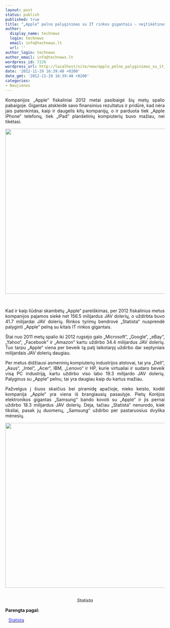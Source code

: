 ```yaml
---
layout: post
status: publish
published: true
title: "„Apple“ pelno palyginimas su IT rinkos gigantais - neįtikėtinas"
author:
  display_name: technews
  login: technews
  email: info@technews.lt
  url: ''
author_login: technews
author_email: info@technews.lt
wordpress_id: 7226
wordpress_url: http://localhost/site/new/apple_pelno_palyginimas_su_it_rinkos_gigantais__neitiketinas/
date: '2012-11-29 16:39:48 +0200'
date_gmt: '2012-11-29 16:39:48 +0200'
categories:
- Naujienos
---
```

<p style="text-align:justify">Kompanijos „Apple“ fiskaliniai 2012 metai pasibaigė šių metų spalio pabaigoje. Gigantas atskleidė savo finansinius rezultatus ir pridūrė, kad nėra jais patenkintas, kaip ir daugelis kitų kompanijų, o ir parduota tiek „Apple iPhone“ telefonų, tiek „iPad“ planšetinių kompiuterių buvo mažiau, nei tikėtasi.</p>
<p style="text-align:center"> <a target="blank" href="http://www.technologijos.lt/upload/image/n/technologijos/it/S-29775/cook.JPG"><img alt="" src="http://www.technologijos.lt/upload/image/n/technologijos/it/S-29775/1-cook.JPG" style="width: 520px;" /></a></p>
<div style="text-align:center"> <strong></strong><br/><em></em></div>
<p style="text-align:justify">Kad ir kaip liūdnai skambėtų „Apple“ pareiškimas, per 2012 fiskalinius metus kompanijos pajamos siekė net 156.5 milijardus JAV dolerių, o uždirbta buvo 41.7 milijardai JAV dolerių. Rinkos tyrimų bendrovė „Statista“ nusprendė palyginti „Apple“ pelną su kitais IT rinkos gigantais.</p>
<p style="text-align:justify">
<p style="text-align:justify"> Štai nuo 2011 metų spalio iki 2012 rugsėjo galo „Microsoft“, „Google“, „eBay“, „Yahoo“, „Facebook“ ir „Amazon“ kartu uždirbo 34.4 milijardus JAV dolerių. Tuo tarpu „Apple“ viena per beveik tą patį laikotarpį uždirbo dar septyniais milijardais JAV dolerių daugiau.</p>
<p style="text-align:justify">
<p style="text-align:justify"> Per metus didžiausi asmeninių kompiuterių industrijos atstovai, tai yra „Dell“, „Asus“, „Intel“, „Acer“, IBM, „Lenovo“ ir HP, kurie virtualiai ir sudaro beveik visą PC industriją, kartu uždirbo viso labo 19.3 milijardo JAV dolerių. Palyginus su „Apple“ pelnu, tai yra daugiau kaip du kartus mažiau.</p>
<p style="text-align:justify">
<p style="text-align:justify"> Pažvelgus į šiuos skaičius bei piramidę apačioje, nieko keisto, kodėl kompanija „Apple“ yra viena iš brangiausių pasaulyje. Pietų Korėjos elektronikos gigantas „Samsung“ bando kovoti su „Apple“ ir jis pernai uždirbo 18.3 milijardus JAV dolerių. Deja, tačiau „Statista“ nenurodo, kiek tiksliai, pasak jų duomenų, „Samsung“ uždirbo per pastaruosius dvylika mėnesių.</p>
<p style="text-align:center"> <a target="blank" href="http://www.technologijos.lt/upload/image/n/technologijos/it/S-29775/nuotrauka-56357/appleprofit.jpg"><img alt="" src="http://www.technologijos.lt/upload/image/n/technologijos/it/S-29775/nuotrauka-56357/1-appleprofit.jpg" style="width: 520px;" /></a></p>
<div style="text-align:center"> <strong></strong> <br/><em>Statista</em></div>
<div style="text-align:justify"> </div>
<p><strong>Parengta pagal:</strong></p>
<p style="margin:0px 0px 0px 10px"><a target="blank" href="http://www.statista.com/topics/847/apple/chart/735/apple-s-astonishing-profit-in-context/"><span style="color:#2E2EFE">Statista</span></a></p>
